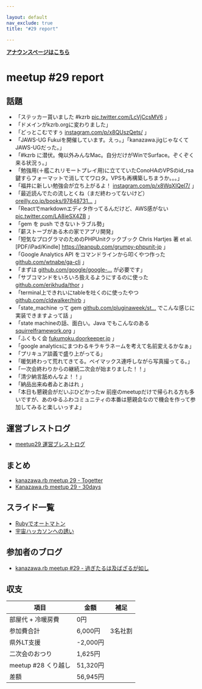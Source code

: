 ```yaml
---

layout: default
nav_exclude: true
title: "#29 report"

---
```


<p> <a href="/29/"><strong>アナウンスページはこちら</strong></a></p>

meetup #29 report
==================

話題
----

-   「ステッカー貰いました #kzrb [pic.twitter.com/LcVjCcsMV6](https://twitter.com/libero_18/status/556300125488680960/photo/1) 」
-   「ドメインがkzrb.orgに変わりました」
-   「どっとこむですぅ [instagram.com/p/x8QUszQets/](http://instagram.com/p/x8QUszQets/) 」
-   「JAWS-UG Fukuiを開催しています。えっ。」「kanazawa.jigじゃなくてJAWS-UGだった。」
-   「#kzrb に潜伏。俺以外みんなMac。自分だけがWinでSurface。ぞくぞく来る状況ぅ。」
-   「勉強用(＋艦これリモートプレイ用)に立てていたConoHAのVPSのid\_rsa鍵すらフォーマットで消しててワロタ。VPSも再構築しちまうか。。。」
-   「福井に新しい勉強会が立ち上がるよ！ [instagram.com/p/x8WqXIQel7/](http://instagram.com/p/x8WqXIQel7/) 」
-   「最近読んでたの流しとくね（まだ終わってないけど） [oreilly.co.jp/books/97848731…](http://www.oreilly.co.jp/books/9784873116860/) 」
-   「Reactでmarkdownエディタ作ってるんだけど、AWS感がない [pic.twitter.com/LA8ieSX4ZB](https://twitter.com/macoshita/status/556327642526257152/photo/1) 」
-   「gem を push できないトラブル勢」
-   「薪ストーブがある木の家でアプリ開発」
-   「短気なプログラマのためのPHPUnitクックブック Chris Hartjes 著 et al. \[PDF/iPad/Kindle\] <https://leanpub.com/grumpy-phpunit-jp> 」
-   「Google Analytics API をコマンドラインから叩くやつ作った [github.com/wtnabe/ga-cli](https://github.com/wtnabe/ga-cli) 」
-   「まずは [github.com/google/google-…](https://github.com/google/google-api-ruby-client) が必要です」
-   「サブコマンドをいろいろ扱えるようにするのに使った [github.com/erikhuda/thor](https://github.com/erikhuda/thor) 」
-   「terminal上できれいにtableを吐くのに使ったやつ [github.com/cldwalker/hirb](https://github.com/cldwalker/hirb) 」
-   「state\_machine って gem [github.com/pluginaweek/st…](https://github.com/pluginaweek/state_machine) でこんな感じに実装できますよって話 」
-   「state machineの話、面白い。Java でもこんなのある [squirrelframework.org](http://squirrelframework.org/) 」
-   「ふくもく会 [fukumoku.doorkeeper.jp](http://fukumoku.doorkeeper.jp/) 」
-   「google analyticsにまつわるキラキラネームを考えて名前変えるかなぁ」
-   「プリキュア談義で盛り上がってる」
-   「暖気終わって荒れてきてる。ベイマックス連呼しながら写真撮ってる。」
-   「一次会終わりからの継続二次会が始まりました！！」
-   「清少納言舐めんなよ！！」
-   「納品出来ぬ者ゐとあはれ 」
-   「本日も懇親会がだいぶひどかったw 前座のmeetupだけで帰られる方も多いですが、あのゆるふわコミュニティの本番は懇親会なので機会を作って参加してみると楽しいっすよ」

運営ブレストログ
----------------

-   [meetup29 運営ブレストログ](https://github.com/kanazawarb/meetup/wiki/meetup29-%E9%81%8B%E5%96%B6%E3%83%96%E3%83%AC%E3%82%B9%E3%83%88%E3%83%AD%E3%82%B0)

まとめ
------

-   [kanazawa.rb meetup 29 - Togetter](http://togetter.com/li/771747)
-   [Kanazawa.rb meetup 29 - 30days](http://30d.jp/kzrb/19)

スライド一覧
------------

-   [Rubyでオートマトン](http://www.slideshare.net/yizawa/ruby-43607262)
-   [宇宙ハッカソンへの誘い](https://speakerdeck.com/rch850/yu-zhou-hatukasonhefalseyou-i-at-kanazawa-dot-rb)

参加者のブログ
--------------

-   [kanazawa.rb meetup #29 - 過ぎたるは及ばざるが如し](http://cotton-desu.hatenablog.com/entry/2015/01/20/214419)

収支
----

 | 項目                   | 金額       | 補足      |
 | ---------------------- | ---------- | --------- |
 | 部屋代 + 冷暖房費      | 0円        |           |
 | 参加費合計             | 6,000円    | 3名社割   |
 | 県外LT支援             | -2,000円   |           |
 | 二次会のおつり         | 1,625円    |           |
 | meetup #28 くり越し    | 51,320円   |           |
 | 差額                   | 56,945円   |           |


